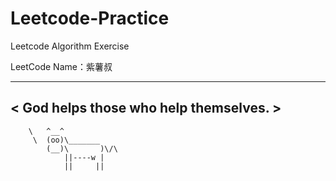 # Leetcode-Practice
Leetcode  Algorithm Exercise

LeetCode Name：紫薯叔


 ______________________________________
< God helps those who help themselves. >
 --------------------------------------
        \   ^__^
         \  (oo)\_______
            (__)\       )\/\
                ||----w |
                ||     ||


